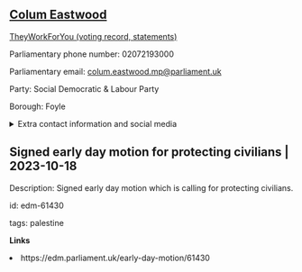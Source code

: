## <a href="https://members.parliament.uk/member/4846/contact">Colum Eastwood</a>

<a href="https://www.theyworkforyou.com/mp/25130/colum_eastwood/foyle">TheyWorkForYou (voting record, statements)</a> 

Parliamentary phone number: 02072193000 

Parliamentary email: colum.eastwood.mp@parliament.uk 

Party: Social Democratic & Labour Party 

Borough: Foyle 

<details><summary>Extra contact information and social media</summary> 
<li>Website:</li>
<li>Twitter:</li>
<li>Constituency office phone number:</li>
<li>Constituency office email:</li>
<li>Facebook:</li>
<li>Instagram:</li>
<li>Youtube:</li>
<li>Linkedin:</li>
<li>Government department phone number:</li>
<li>Government department email:</li>
<li>Threads:</li>
<li>Party office phone number:</li>
<li>Party office email:</li>
<li>Tiktok:</li>
</details>

## Signed early day motion for protecting civilians | 2023-10-18

Description: Signed early day motion which is calling for protecting civilians. 
 
id: edm-61430 

tags: palestine 

**Links** 
 <li>https://edm.parliament.uk/early-day-motion/61430</li>
